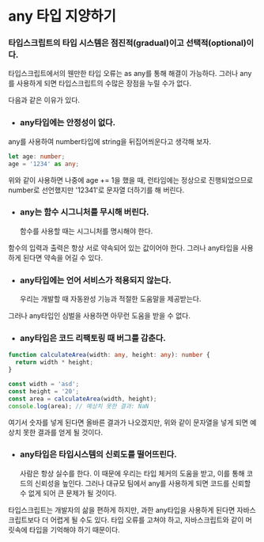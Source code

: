 # any 타입 지양하기

### 타입스크립트의 타입 시스템은 점진적(gradual)이고 선택적(optional)이다.

타입스크립트에서의 웬만한 타입 오류는 as any를 통해 해결이 가능하다. 그러나 any를 사용하게 되면 타입스크립트의 수많은 장점을 누릴 수가 없다.

다음과 같은 이유가 있다.

- ### any타입에는 안정성이 없다.

any를 사용하여 number타입에 string을 뒤집어씌운다고 생각해 보자.

```ts
let age: number;
age = '1234' as any;
```

위와 같이 사용하면 나중에 age += 1을 했을 때, 런타임에는 정상으로 진행되었으므로 number로 선언했지만 '12341'로 문자열 더하기를 해 버린다.

- ### any는 함수 시그니처를 무시해 버린다.
  함수를 사용할 때는 시그니처를 명시해야 한다.

함수의 입력과 출력은 항상 서로 약속되어 있는 값이어야 한다. 그러나 any타입을 사용하게 된다면 약속을 어길 수 있다.

- ### any타입에는 언어 서비스가 적용되지 않는다.
  우리는 개발할 때 자동완성 기능과 적절한 도움말을 제공받는다.

그러나 any타입인 심벌을 사용하면 아무런 도움을 받을 수 없다.

- ### any타입은 코드 리팩토링 때 버그를 감춘다.

```ts
function calculateArea(width: any, height: any): number {
  return width * height;
}

const width = 'asd';
const height = '20';
const area = calculateArea(width, height);
console.log(area); // 예상치 못한 결과: NaN
```

여기서 숫자를 넣게 된다면 올바른 결과가 나오겠지만, 위와 같이 문자열을 넣게 되면 예상치 못한 결과를 얻게 될 것이다.

- ### any타입은 타입시스템의 신뢰도를 떨어뜨린다.
  사람은 항상 실수를 한다. 이 때문에 우리는 타입 체커의 도움을 받고, 이를 통해 코드의 신뢰성을 높인다. 그러나 대규모 팀에서 any를 사용하게 되면 코드를 신뢰할 수 없게 되어 큰 문제가 될 것이다.

타입스크립트는 개발자의 삶을 편하게 하지만, 과한 any타입을 사용하게 된다면 자바스크립트보다 더 어렵게 될 수도 있다. 타입 오류를 고쳐야 하고, 자바스크립트와 같이 머릿속에 타입을 기억해야 하기 때문이다.
